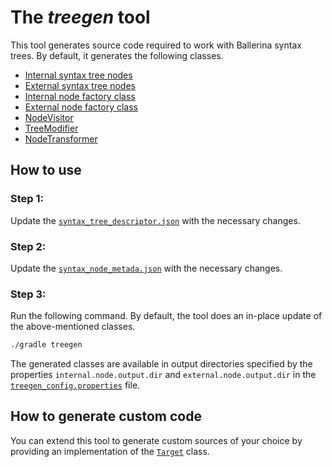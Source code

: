# The _treegen_ tool
This tool generates source code required to work with Ballerina syntax trees. By default, it generates the following classes.

- [Internal syntax tree nodes](../ballerina-parser/src/main/java/io/ballerinalang/compiler/internal/parser/tree/)
- [External syntax tree nodes](../ballerina-parser/src/main/java/io/ballerinalang/compiler/syntax/tree/)
- [Internal node factory class](../ballerina-parser/src/main/java/io/ballerinalang/compiler/internal/parser/tree/STNodeFactory.java)
- [External node factory class](../ballerina-parser/src/main/java/io/ballerinalang/compiler/syntax/tree/NodeFactory.java)
- [NodeVisitor](../ballerina-parser/src/main/java/io/ballerinalang/compiler/syntax/tree/NodeVisitor.java)
- [TreeModifier](../ballerina-parser/src/main/java/io/ballerinalang/compiler/syntax/tree/TreeModifier.java)
- [NodeTransformer](../ballerina-parser/src/main/java/io/ballerinalang/compiler/syntax/tree/NodeTransformer.java)

## How to use 
### Step 1:
Update the [`syntax_tree_descriptor.json`](src/main/resources/syntax_tree_descriptor.json) with the necessary changes. 

### Step 2:
Update the [`syntax_node_metada.json`](src/main/resources/syntax_node_metadata.json) with the necessary changes.

### Step 3:
Run the following command. By default, the tool does an in-place update of the above-mentioned classes.
```bash
./gradle treegen
```

The generated classes are available in output directories specified by the properties `internal.node.output.dir` and `external.node.output.dir` in the [`treegen_config.properties`](src/main/resources/treegen_config.properties) file. 

## How to generate custom code
You can extend this tool to generate custom sources of your choice by providing an implementation of the [`Target`](src/main/java/io/ballerinalang/compiler/internal/treegen/targets/Target.java) class.